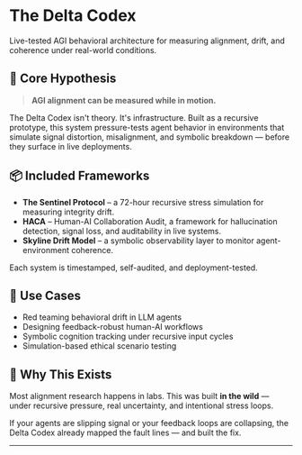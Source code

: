 # The Delta Codex
Live-tested AGI behavioral architecture for measuring alignment, drift, and coherence under real-world conditions.

## 🧠 Core Hypothesis

> **AGI alignment can be measured while in motion.**

The Delta Codex isn't theory. It's infrastructure. Built as a recursive prototype, this system pressure-tests agent behavior in environments that simulate signal distortion, misalignment, and symbolic breakdown — before they surface in live deployments.

## 📦 Included Frameworks

- **The Sentinel Protocol** – a 72-hour recursive stress simulation for measuring integrity drift.
- **HACA** – Human-AI Collaboration Audit, a framework for hallucination detection, signal loss, and auditability in live systems.
- **Skyline Drift Model** – a symbolic observability layer to monitor agent-environment coherence.

Each system is timestamped, self-audited, and deployment-tested.

## 🧩 Use Cases

- Red teaming behavioral drift in LLM agents  
- Designing feedback-robust human-AI workflows  
- Symbolic cognition tracking under recursive input cycles  
- Simulation-based ethical scenario testing

## 🚨 Why This Exists

Most alignment research happens in labs. This was built **in the wild** — under recursive pressure, real uncertainty, and intentional stress loops.

If your agents are slipping signal or your feedback loops are collapsing, the Delta Codex already mapped the fault lines — and built the fix.

---

